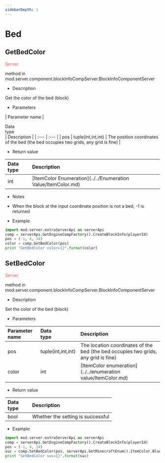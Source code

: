 ```yaml
--- 
sidebarDepth: 1 
--- 
```

# Bed 

## GetBedColor 

<span style="display:inline;color:#ff5555">Server</span> 

method in mod.server.component.blockInfoCompServer.BlockInfoComponentServer 

- Description 

Get the color of the bed (block) 

- Parameters 

| Parameter name | <div style="width: 4em">Data type</div> | Description | 
| :--- | :--- | 
| pos | tuple(int,int,int) | The position coordinates of the bed (the bed occupies two grids, any grid is fine) | 

- Return value 

| <div style="width: 4em">Data type</div> | Description | 
| :--- | :--- | 
| int | [ItemColor Enumeration](../../Enumeration Value/ItemColor.md) | 

- Notes 
- When the block at the input coordinate position is not a bed, -1 is returned 

- Example 

```python 
import mod.server.extraServerApi as serverApi 
comp = serverApi.GetEngineCompFactory().CreateBlockInfo(playerId) 
pos = (-1, 4, 34) 
color = comp.GetBedColor(pos) 
print "GetBedColor color={}".format(color) 
``` 

## SetBedColor 

<span style="display:inline;color:#ff5555">Server</span> 

method in mod.server.component.blockInfoCompServer.BlockInfoComponentServer 

- Description 


Set the color of the bed (block) 

- Parameters 

| Parameter name | <div style="width: 4em">Data type</div> | Description | 
| :--- | :--- | :--- | 
| pos | tuple(int,int,int) | The location coordinates of the bed (the bed occupies two grids, any grid is fine) | 
| color | int | [ItemColor enumeration](../../enumeration value/ItemColor.md) | 

- Return value 

| <div style="width: 4em">Data type</div> | Description | 
| :--- | :--- | 
| bool | Whether the setting is successful | 

- Example 

```python 
import mod.server.extraServerApi as serverApi 
comp = serverApi.GetEngineCompFactory().CreateBlockInfo(playerId) 
pos = (-1, 4, 34)
suc = comp.SetBedColor(pos, serverApi.GetMinecraftEnum().ItemColor.Blue)
print "SetBedColor suc={}".format(suc)
```